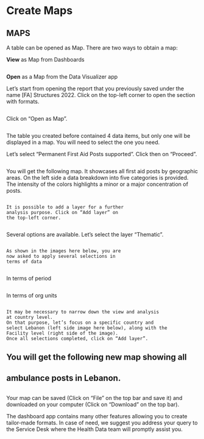 # Create Maps

## MAPS

A table can be opened as Map. There are two ways to obtain a map:

**View** as Map from Dashboards

<figure><img src="../../.gitbook/assets/image (87).png" alt=""><figcaption></figcaption></figure>

**Open** as a Map from the Data Visualizer app

Let’s start from opening the report that you previously saved under the name \[FA] Structures 2022. Click on the top-left corner to open the section with formats.

<figure><img src="../../.gitbook/assets/image (88).png" alt=""><figcaption></figcaption></figure>

Click on “Open as Map”.

<figure><img src="../../.gitbook/assets/image (89).png" alt=""><figcaption></figcaption></figure>

The table you created before contained 4 data items, but only one will be displayed in a map. You will need to select the one you need.

Let’s select “Permanent First Aid Posts supported”. Click then on “Proceed”.

<figure><img src="../../.gitbook/assets/image (90).png" alt=""><figcaption></figcaption></figure>

You will get the following map. It showcases all first aid posts by geographic areas. On the left side a data breakdown into five categories is provided. The intensity of the colors highlights a minor or a major concentration of posts.

<figure><img src="../../.gitbook/assets/image (91).png" alt=""><figcaption></figcaption></figure>

```
It is possible to add a layer for a further
analysis purpose. Click on “Add layer” on
the top-left corner.
```

<figure><img src="../../.gitbook/assets/image (92).png" alt=""><figcaption></figcaption></figure>

Several options are available. Let’s select the layer “Thematic”.

<figure><img src="../../.gitbook/assets/image (93).png" alt=""><figcaption></figcaption></figure>

```
As shown in the images here below, you are
now asked to apply several selections in
terms of data
```

<figure><img src="../../.gitbook/assets/image (94).png" alt=""><figcaption></figcaption></figure>

In terms of period

<figure><img src="../../.gitbook/assets/image (95).png" alt=""><figcaption></figcaption></figure>

In terms of org units

<figure><img src="../../.gitbook/assets/image (96).png" alt=""><figcaption></figcaption></figure>

```
It may be necessary to narrow down the view and analysis
at country level.
On that purpose, let’s focus on a specific country and
select Lebanon (left side image here below), along with the
Facility level (right side of the image).
Once all selections completed, click on “Add layer”.
```



## You will get the following new map showing all

## ambulance posts in Lebanon.

<figure><img src="../../.gitbook/assets/image (97).png" alt=""><figcaption></figcaption></figure>

Your map can be saved (Click on “File” on the top bar and save it) and downloaded on your computer (Click on “Download” on the top bar).

The dashboard app contains many other features allowing you to create tailor-made formats. In case of need, we suggest you address your query to the Service Desk where the Health Data team will promptly assist you.
